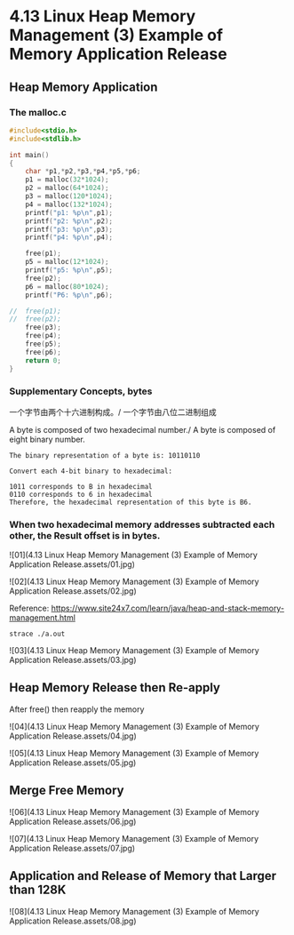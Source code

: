 # 4.13 Linux Heap Memory Management (3) Example of Memory Application Release



## Heap Memory Application

### The malloc.c

```c
#include<stdio.h>
#include<stdlib.h>

int main()
{
	char *p1,*p2,*p3,*p4,*p5,*p6;
	p1 = malloc(32*1024);
	p2 = malloc(64*1024);
	p3 = malloc(120*1024);
	p4 = malloc(132*1024);
	printf("p1: %p\n",p1);
	printf("p2: %p\n",p2);
	printf("p3: %p\n",p3);
	printf("p4: %p\n",p4);

	free(p1);
	p5 = malloc(12*1024);
	printf("p5: %p\n",p5);
	free(p2);
	p6 = malloc(80*1024);
	printf("P6: %p\n",p6);

//	free(p1);
//	free(p2);
	free(p3);
	free(p4);
	free(p5);
	free(p6);
	return 0;
}
```

### Supplementary Concepts, bytes

一个字节由两个十六进制构成。/ 一个字节由八位二进制组成

A byte is composed of two hexadecimal number./ A byte is composed of eight binary number.

```
The binary representation of a byte is: 10110110

Convert each 4-bit binary to hexadecimal:

1011 corresponds to B in hexadecimal
0110 corresponds to 6 in hexadecimal
Therefore, the hexadecimal representation of this byte is B6.
```

### When two hexadecimal memory addresses subtracted each other, the  Result offset is in bytes.

![01](4.13 Linux Heap Memory Management (3) Example of Memory Application Release.assets/01.jpg)

![02](4.13 Linux Heap Memory Management (3) Example of Memory Application Release.assets/02.jpg)

Reference: https://www.site24x7.com/learn/java/heap-and-stack-memory-management.html

```shell
strace ./a.out
```

![03](4.13 Linux Heap Memory Management (3) Example of Memory Application Release.assets/03.jpg)



## Heap Memory Release then Re-apply

  After free() then reapply the memory

![04](4.13 Linux Heap Memory Management (3) Example of Memory Application Release.assets/04.jpg)

![05](4.13 Linux Heap Memory Management (3) Example of Memory Application Release.assets/05.jpg)



## Merge Free Memory

![06](4.13 Linux Heap Memory Management (3) Example of Memory Application Release.assets/06.jpg)

![07](4.13 Linux Heap Memory Management (3) Example of Memory Application Release.assets/07.jpg)



## Application and Release of Memory that Larger than 128K

![08](4.13 Linux Heap Memory Management (3) Example of Memory Application Release.assets/08.jpg)
